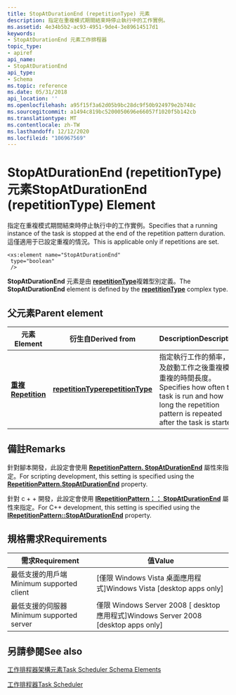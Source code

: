 ```yaml
---
title: StopAtDurationEnd (repetitionType) 元素
description: 指定在重複模式期間結束時停止執行中的工作實例。
ms.assetid: 4e34b5b2-ac93-4951-9de4-3e89614517d1
keywords:
- StopAtDurationEnd 元素工作排程器
topic_type:
- apiref
api_name:
- StopAtDurationEnd
api_type:
- Schema
ms.topic: reference
ms.date: 05/31/2018
api_location: ''
ms.openlocfilehash: a95f15f3a62d05b9bc28dc9f50b924979e2b748c
ms.sourcegitcommit: a1494c819bc5200050696e66057f1020f5b142cb
ms.translationtype: MT
ms.contentlocale: zh-TW
ms.lasthandoff: 12/12/2020
ms.locfileid: "106967569"
---
```

# <a name="stopatdurationend-repetitiontype-element"></a><span data-ttu-id="fa1d1-104">StopAtDurationEnd (repetitionType) 元素</span><span class="sxs-lookup"><span data-stu-id="fa1d1-104">StopAtDurationEnd (repetitionType) Element</span></span>

<span data-ttu-id="fa1d1-105">指定在重複模式期間結束時停止執行中的工作實例。</span><span class="sxs-lookup"><span data-stu-id="fa1d1-105">Specifies that a running instance of the task is stopped at the end of the repetition pattern duration.</span></span> <span data-ttu-id="fa1d1-106">這僅適用于已設定重複的情況。</span><span class="sxs-lookup"><span data-stu-id="fa1d1-106">This is applicable only if repetitions are set.</span></span>

``` syntax
<xs:element name="StopAtDurationEnd"
 type="boolean"
 />
```

<span data-ttu-id="fa1d1-107">**StopAtDurationEnd** 元素是由 [**repetitionType**](taskschedulerschema-repetitiontype-complextype.md)複雜型別定義。</span><span class="sxs-lookup"><span data-stu-id="fa1d1-107">The **StopAtDurationEnd** element is defined by the [**repetitionType**](taskschedulerschema-repetitiontype-complextype.md) complex type.</span></span>

## <a name="parent-element"></a><span data-ttu-id="fa1d1-108">父元素</span><span class="sxs-lookup"><span data-stu-id="fa1d1-108">Parent element</span></span>

| <span data-ttu-id="fa1d1-109">元素</span><span class="sxs-lookup"><span data-stu-id="fa1d1-109">Element</span></span> | <span data-ttu-id="fa1d1-110">衍生自</span><span class="sxs-lookup"><span data-stu-id="fa1d1-110">Derived from</span></span> | <span data-ttu-id="fa1d1-111">Description</span><span class="sxs-lookup"><span data-stu-id="fa1d1-111">Description</span></span> |
|-|-|-|
| [<span data-ttu-id="fa1d1-112">**重複**</span><span class="sxs-lookup"><span data-stu-id="fa1d1-112">**Repetition**</span></span>](taskschedulerschema-repetition-triggerbasetype-element.md) | [<span data-ttu-id="fa1d1-113">**repetitionType**</span><span class="sxs-lookup"><span data-stu-id="fa1d1-113">**repetitionType**</span></span>](taskschedulerschema-repetitiontype-complextype.md) | <span data-ttu-id="fa1d1-114">指定執行工作的頻率，以及啟動工作之後重複模式重複的時間長度。</span><span class="sxs-lookup"><span data-stu-id="fa1d1-114">Specifies how often the task is run and how long the repetition pattern is repeated after the task is started.</span></span><br/> |

## <a name="remarks"></a><span data-ttu-id="fa1d1-115">備註</span><span class="sxs-lookup"><span data-stu-id="fa1d1-115">Remarks</span></span>

<span data-ttu-id="fa1d1-116">針對腳本開發，此設定會使用 [**RepetitionPattern. StopAtDurationEnd**](repetitionpattern-stopatdurationend.md) 屬性來指定。</span><span class="sxs-lookup"><span data-stu-id="fa1d1-116">For scripting development, this setting is specified using the [**RepetitionPattern.StopAtDurationEnd**](repetitionpattern-stopatdurationend.md) property.</span></span>

<span data-ttu-id="fa1d1-117">針對 c + + 開發，此設定會使用 [**IRepetitionPattern：： StopAtDurationEnd**](/windows/win32/api/taskschd/nf-taskschd-irepetitionpattern-get_stopatdurationend) 屬性來指定。</span><span class="sxs-lookup"><span data-stu-id="fa1d1-117">For C++ development, this setting is specified using the [**IRepetitionPattern::StopAtDurationEnd**](/windows/win32/api/taskschd/nf-taskschd-irepetitionpattern-get_stopatdurationend) property.</span></span>

## <a name="requirements"></a><span data-ttu-id="fa1d1-118">規格需求</span><span class="sxs-lookup"><span data-stu-id="fa1d1-118">Requirements</span></span>

| <span data-ttu-id="fa1d1-119">需求</span><span class="sxs-lookup"><span data-stu-id="fa1d1-119">Requirement</span></span> | <span data-ttu-id="fa1d1-120">值</span><span class="sxs-lookup"><span data-stu-id="fa1d1-120">Value</span></span> |
|-|-|
| <span data-ttu-id="fa1d1-121">最低支援的用戶端</span><span class="sxs-lookup"><span data-stu-id="fa1d1-121">Minimum supported client</span></span><br/> | <span data-ttu-id="fa1d1-122">\[僅限 Windows Vista 桌面應用程式\]</span><span class="sxs-lookup"><span data-stu-id="fa1d1-122">Windows Vista \[desktop apps only\]</span></span><br/> |
| <span data-ttu-id="fa1d1-123">最低支援的伺服器</span><span class="sxs-lookup"><span data-stu-id="fa1d1-123">Minimum supported server</span></span><br/> | <span data-ttu-id="fa1d1-124">僅限 Windows Server 2008 \[ desktop 應用程式\]</span><span class="sxs-lookup"><span data-stu-id="fa1d1-124">Windows Server 2008 \[desktop apps only\]</span></span><br/> |

## <a name="see-also"></a><span data-ttu-id="fa1d1-125">另請參閱</span><span class="sxs-lookup"><span data-stu-id="fa1d1-125">See also</span></span>

[<span data-ttu-id="fa1d1-126">工作排程器架構元素</span><span class="sxs-lookup"><span data-stu-id="fa1d1-126">Task Scheduler Schema Elements</span></span>](task-scheduler-schema-elements.md)

[<span data-ttu-id="fa1d1-127">工作排程器</span><span class="sxs-lookup"><span data-stu-id="fa1d1-127">Task Scheduler</span></span>](task-scheduler-start-page.md)
